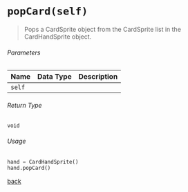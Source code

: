 <!-- Method Name -->

# <code>popCard(self)</code>

<!-- Method Description -->
> Pops a CardSprite object from the CardSprite list in the CardHandSprite object.

<!-- Parameters -->
###### Parameters
| Name     | Data Type | Description                                     |
| -------- | --------- | ----------------------------------------------- |
| `self`   |           |                                                 |

<!-- Return Type -->
###### Return Type
`void`

<!-- Method Example -->
###### Usage
```python
hand = CardHandSprite()
hand.popCard()
```
<!-- Back to className.md -->
<!-- The path in this link will be the one that is used for the component -->
[back](../CardHandSprite.md)